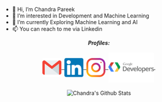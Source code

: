 - 👋 Hi, I’m Chandra Pareek
- 👀 I’m interested in Development and Machine Learning
- 🌱 I’m currently Exploring Machine Learning and AI
- 📫 You can reach to me via Linkedin

<p align = "center">
  <i><b>Profiles:</b></i><br><br>
  <a href="mailto: work.pareekchandra@gmail.com">
    <img align="center" alt="Chandra@Mail" target="_blank" width="50px" src="mail.svg" />&nbsp;
  </a>
  <a href="https://www.linkedin.com/in/chandra-pareek-b1b85b17a/">
    <img align="center" alt="Chandra@LinkedIN" target="_blank" width="50px" src="linkedin.svg" />&nbsp;
  </a>
  <a href="https://www.instagram.com/chandra_pareek/">
    <img align="center" alt="Chandra@Instagram" target="_blank" width="50px" src="insta.svg" />&nbsp;
  </a>
  <a href="https://g.dev/chandrapareek">
    <img align="center" src="google-developers.svg" target="_blank" alt="Chandra@gdev" width="120px">&nbsp;
  </a>
                                                                                    
  <br>
  <br>
<img align="center" src="https://github-readme-stats.vercel.app/api?username=chandrapareek&include_all_commits=true&count_private=true&show_icons=true&line_height=20&title_color=7A7ADB&icon_color=2234AE&text_color=D3D3D3&bg_color=0,000000,130F40" alt="Chandra's Github Stats">

<!---
chandrapareek/chandrapareek is a ✨ special ✨ repository because its `README.md` (this file) appears on your GitHub profile.
You can click the Preview link to take a look at your changes.
---> 
